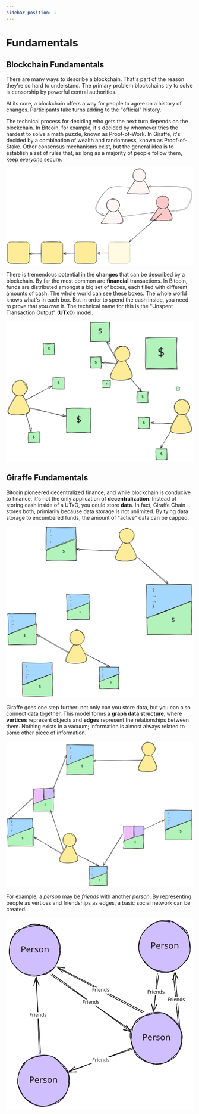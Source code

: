 ```yaml
---
sidebar_position: 2
---
```

# Fundamentals

## Blockchain Fundamentals
There are many ways to describe a blockchain. That's part of the reason they're so hard to understand. The primary problem blockchains try to solve is censorship by powerful central authorities.

At its core, a blockchain offers a way for people to agree on a history of changes. Participants take turns adding to the "official" history.

The technical process for deciding who gets the next turn depends on the blockchain. In Bitcoin, for example, it's decided by whomever tries the hardest to solve a math puzzle, known as Proof-of-Work. In Giraffe, it's decided by a combination of wealth and randomness, known as Proof-of-Stake. Other consensus mechanisms exist, but the general idea is to establish a set of rules that, as long as a majority of people follow them, keep _everyone_ secure.

![Blocks appended by different people](./assets/img0.svg)

There is tremendous potential in the **changes** that can be described by a blockchain. By far the most common are **financial** transactions. In Bitcoin, funds are distributed amongst a big set of boxes, each filled with different amounts of cash. The whole world can see these boxes. The whole world knows what's in each box. But in order to spend the cash inside, you need to prove that you own it. The technical name for this is the "Unspent Transaction Output" (**UTxO**) model.

![Unspent Transaction Outputs](./assets/img1.svg)

## Giraffe Fundamentals

Bitcoin pioneered decentralized finance, and while blockchain is conducive to finance, it's not the only application of **decentralization**. Instead of storing cash inside of a UTxO, you could store **data**. In fact, Giraffe Chain stores both, primiarily because data storage is not unlimited. By tying data storage to encumbered funds, the amount of "active" data can be capped.

![Unspent Transaction Outputs with Data](./assets/img2.svg)

Giraffe goes one step further: not only can you store data, but you can also connect data together. This model forms a **graph data structure**, where **vertices** represent objects and **edges** represent the relationships between them. Nothing exists in a vacuum; information is almost always related to some other piece of information.

![Unspent Transaction Outputs with Data and Edges](./assets/img3.svg)

 For example, a *person* may be *friends* with another *person*. By representing people as vertices and friendships as edges, a basic social network can be created.

![Social Graph](./assets/img4.svg)
